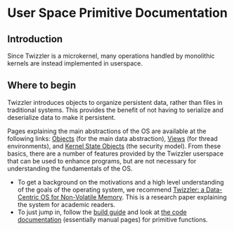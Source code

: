 # User Space Primitive Documentation

## Introduction

Since Twizzler is a microkernel, many operations handled by monolithic kernels are instead implemented in userspace. 

## Where to begin

Twizzler introduces objects to organize persistent data, rather than files in traditional systems. This provides the benefit of not having to serialize and deserialize data to make it persistent.

Pages explaining the  main abstractions of the OS are available at the following links: [Objects](./Object.md) (for the main data abstraction), [Views](./Views.md) (for thread environments), and [Kernel State Objects](./KSO.md) (the security model). From these basics, there are a number of features provided by the Twizzler userspace that can be used to enhance programs, but are not necessary for understanding the fundamentals of the OS.

- To get a background on the motivations and a high level understanding of the goals of the operating system, we recommend [Twizzler: a Data-Centric OS for Non-Volatile Memory](https://dl.acm.org/doi/10.1145/3454129). This is a research paper explaining the system for academic readers.
- To just jump in, follow the [build guide](./BUILD.md) and look at [the code documentation](https://twizzler-operating-system.github.io/nightly/doc/) (essentially manual pages) for primitive functions.
